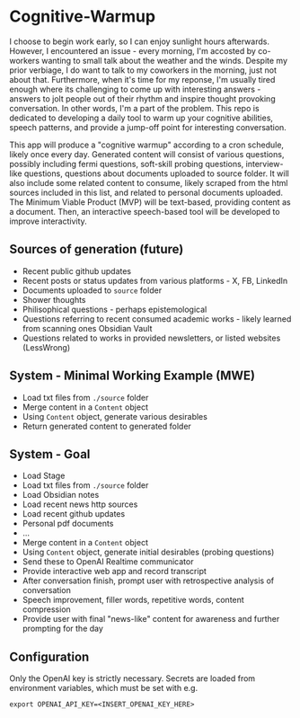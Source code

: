 # Cognitive-Warmup

I choose to begin work early, so I can enjoy sunlight hours afterwards. However, I encountered an issue - every morning, I'm accosted by co-workers wanting to small talk about the weather and the winds. Despite my prior verbiage, I do want to talk to my coworkers in the morning, just not about that. Furthermore, when it's time for my reponse, I'm usually tired enough where its challenging to come up with interesting answers - answers to jolt people out of their rhythm and inspire thought provoking conversation. In other words, I'm a part of the problem. This repo is dedicated to developing a daily tool to warm up your cognitive abilities, speech patterns, and provide a jump-off point for interesting conversation.

This app will produce a "cognitive warmup" according to a cron schedule, likely once every day. Generated content will consist of various questions, possibly including fermi questions, soft-skill probing questions, interview-like questions, questions about documents uploaded to source folder. It will also include some related content to consume, likely scraped from the html sources included in this list, and related to personal documents uploaded. The Minimum Viable Product (MVP) will be text-based, providing content as a document. Then, an interactive speech-based tool will be developed to improve interactivity.

## Sources of generation (future)
 - Recent public github updates
 - Recent posts or status updates from various platforms - X, FB, LinkedIn
 - Documents uploaded to `source` folder
  - Shower thoughts
  - Philisophical questions - perhaps epistemological
 - Questions referring to recent consumed academic works - likely learned from scanning ones Obsidian Vault
 - Questions related to works in provided newsletters, or listed websites (LessWrong)

## System - Minimal Working Example (MWE)
 - Load txt files from `./source` folder
 - Merge content in a `Content` object
 - Using `Content` object, generate various desirables
 - Return generated content to generated folder

## System - Goal

 - Load Stage
  - Load txt files from `./source` folder
  - Load Obsidian notes
  - Load recent news http sources
  - Load recent github updates
  - Personal pdf documents
  - ...
 - Merge content in a `Content` object
 - Using `Content` object, generate initial desirables (probing questions)
 - Send these to OpenAI Realtime communicator
  - Provide interactive web app and record transcript
 - After conversation finish, prompt user with retrospective analysis of conversation
  - Speech improvement, filler words, repetitive words, content compression
 - Provide user with final "news-like" content for awareness and further prompting for the day

## Configuration

Only the OpenAI key is strictly necessary. Secrets are loaded from environment variables, which must be set with e.g.

`export OPENAI_API_KEY=<INSERT_OPENAI_KEY_HERE>`
